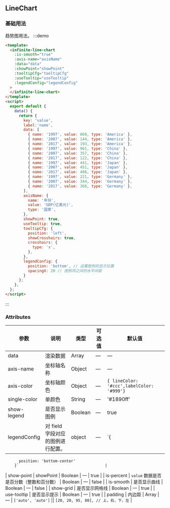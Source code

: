 ## LineChart

### 基础用法

趋势图用法。
:::demo

```html
<template>
  <infinite-line-chart
    :is-smooth="true"
    :axis-name="axisName"
    :data="data"
    :showPoint="showPoint"
    :tooltipCfg="tooltipCfg"
    :useTooltip="useTooltip"
    :legendConfig="legendConfig"
  >
  </infinite-line-chart>
</template>
<script>
  export default {
    data() {
      return {
        key: 'value',
        label:'name',
        data: [
          { name: '1997', value: 860, type: 'America' },
          { name: '2007', value: 144, type: 'America' },
          { name: '2017', value: 193, type: 'America' },
          { name: '1997', value: 961, type: 'China' },
          { name: '2007', value: 357, type: 'China' },
          { name: '2017', value: 122, type: 'China' },
          { name: '1997', value: 441, type: 'Japan' },
          { name: '2007', value: 451, type: 'Japan' },
          { name: '2017', value: 486, type: 'Japan' },
          { name: '1997', value: 221, type: 'Germany' },
          { name: '2007', value: 344, type: 'Germany' },
          { name: '2017', value: 368, type: 'Germany' },
        ],
        axisName: {
          name: '年份',
          value: 'GDP(亿美元)',
          type: '国家',
        },
        showPoint: true,
        useTooltip: true,
        tooltipCfg: {
          position: 'left',
          showCrosshairs: true,
          crosshairs: {
            type: 'x',
          },
        },
        legendConfig: {
          position: 'bottom', // 设置图例的显示位置
          spacingX: 20 // 图例项之间的水平间距
        }
      };
    },
  };
</script>
```

:::

### Attributes

| 参数         | 说明                                     | 类型    | 可选值 | 默认值                                    |
| ------------ | ---------------------------------------- | ------- | ------ | ----------------------------------------- |
| data         | 渲染数据                                 | Array   | —      | —                                         |
| axis-name    | 坐标轴名称                               | Object  | —      | —                                         |
| axis-color   | 坐标轴颜色                               | Object  | —      | `{ lineColor: '#ccc',labelColor: '#999'}` |
| single-color | 单颜色                                   | String  | —      | '#1890ff'                                 |
| show-legend  | 是否显示图例                             | Boolean | —      | true                                      |
| legendConfig  | 对 field 字段对应的图例进行配置。                             | object | —      | `{
          position: 'bottom-center'
        }`                                      |
| show-point   | showPoint                                | Boolean | —      | true                                      |
| is-percent   | `value` 数据是否是百分数（整数和百分数） | Boolean | —      | false                                     |
| is-smooth    | 是否显示曲线                             | Boolean | —      | false                                     |
| show-grid    | 是否显示网格线                           | Boolean | —      | true                                      |
| use-tooltip  | 是否显示提示                             | Boolean | —      | true                                      |
| padding      | 内边距                                  | Array   | —     | `['auto', 'auto']`  || `[20, 20, 95, 80], // 上，右，下，左`                      |
